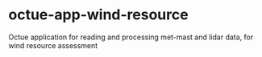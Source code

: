 # octue-app-wind-resource
Octue application for reading and processing met-mast and lidar data, for wind resource assessment
